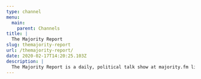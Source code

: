 ```yaml
---
type: channel
menu:
  main:
    parent: Channels
title: |
  The Majority Report
slug: themajority-report
url: /themajority-report/
date: 2020-02-17T14:20:25.103Z
description: |
  The Majority Report is a daily, political talk show at majority.fm live at 12PM ET.
---
```

